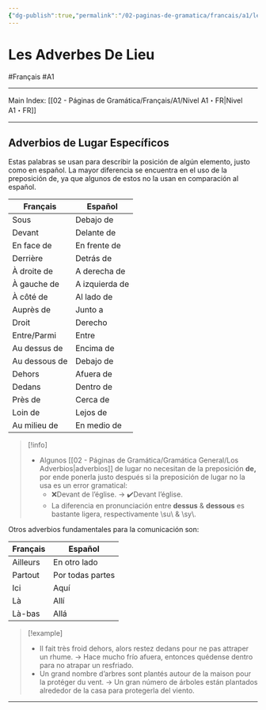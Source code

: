 ```yaml
---
{"dg-publish":true,"permalink":"/02-paginas-de-gramatica/francais/a1/les-adverbes-de-lieu/"}
---
```


# Les Adverbes De Lieu
#Français #A1
___
Main Index: [[02 - Páginas de Gramática/Français/A1/Nivel A1・FR\|Nivel A1・FR]]
___
## Adverbios de Lugar Específicos
Estas palabras se usan para describir la posición de algún elemento, justo como en español. La mayor diferencia se encuentra en el uso de la preposición de, ya que algunos de estos no la usan en comparación al español.

| Français      | Español        |
| ------------- | -------------- |
| Sous          | Debajo de      |
| Devant        | Delante de     |
| En face de    | En frente de   |
| Derrière      | Detrás de      |
| À droite de   | A derecha de   |
| À gauche de   | A izquierda de |
| À côté de     | Al lado de     |
| Auprès de     | Junto a        |
| Droit         | Derecho        |
| Entre/Parmi   | Entre          |
| Au dessus de  | Encima de      |
| Au dessous de | Debajo de      |
| Dehors        | Afuera de      |
| Dedans        | Dentro de      |
| Près de       | Cerca de       |
| Loin de       | Lejos de       |
| Au milieu de  | En medio de    |

> [!info] 
> - Algunos [[02 - Páginas de Gramática/Gramática General/Los Adverbios\|adverbios]] de lugar no necesitan de la preposición **de,** por ende ponerla justo después si la preposición de lugar no la usa es un error gramatical:
> 	- ❌Devant de l’église. → ✔️Devant l’église.
> 	- La diferencia en pronunciación entre **dessus** & **dessous** es bastante ligera, respectivamente \su\ & \sy\\.

Otros adverbios fundamentales para la comunicación son:

| Français | Español          |
| -------- | ---------------- |
| Ailleurs | En otro lado     |
| Partout  | Por todas partes |
| Ici      | Aquí             |
| Là       | Allí             |
| Là-bas   | Allá             |

> [!example] 
> - Il fait très froid dehors, alors restez dedans pour ne pas attraper un rhume. → Hace mucho frío afuera, entonces quédense dentro para no atrapar un resfriado.
> - Un grand nombre d’arbres sont plantés autour de la maison pour la protéger du vent. → Un gran número de árboles están plantados alrededor de la casa para protegerla del viento.

___
